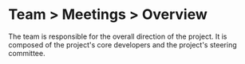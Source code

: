 # Team > Meetings > Overview

The team is responsible for the overall direction of the project. It is composed of the project's core developers and the project's steering committee.
